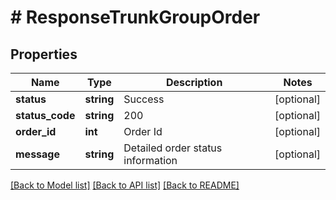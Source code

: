 # # ResponseTrunkGroupOrder

## Properties

Name | Type | Description | Notes
------------ | ------------- | ------------- | -------------
**status** | **string** | Success | [optional]
**status_code** | **string** | 200 | [optional]
**order_id** | **int** | Order Id | [optional]
**message** | **string** | Detailed order status information | [optional]

[[Back to Model list]](../../README.md#models) [[Back to API list]](../../README.md#endpoints) [[Back to README]](../../README.md)
